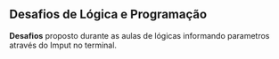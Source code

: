 ## Desafios de Lógica e Programação

**Desafios** proposto durante as aulas de lógicas informando parametros através do Imput no terminal.